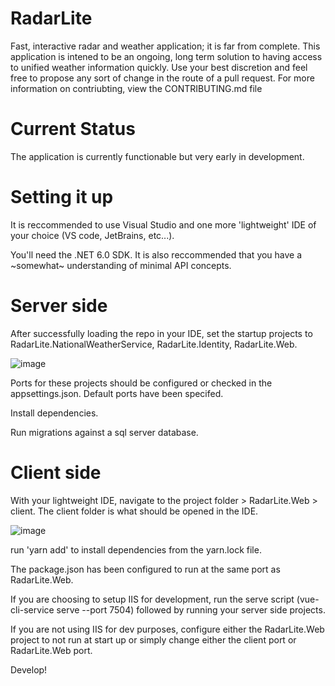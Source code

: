 # RadarLite
Fast, interactive radar and weather application; it is far from complete.
This application is intened to be an ongoing, long term solution to having access to unified weather information quickly. 
Use your best discretion and feel free to propose any sort of change in the route of a pull request.
For more information on contriubting, view the CONTRIBUTING.md file

# Current Status
The application is currently functionable but very early in development.


# Setting it up
 It is reccommended to use Visual Studio and one more 'lightweight' IDE of your choice (VS code, JetBrains, etc...).
 
 You'll need the .NET 6.0 SDK.
 It is also reccommended that you have a ~somewhat~ understanding of minimal API concepts.
 
 # Server side
 After successfully loading the repo in your IDE, set the startup projects to RadarLite.NationalWeatherService, RadarLite.Identity, RadarLite.Web.
 
 ![image](https://user-images.githubusercontent.com/31714144/147886985-75c06006-481e-475a-96af-2694e95b15a4.png)
 
 Ports for these projects should be configured or checked in the appsettings.json. Default ports have been specifed.
 
 Install dependencies.
 
 Run migrations against a sql server database.
 
 # Client side
 With your lightweight IDE, navigate to the project folder > RadarLite.Web > client. The client folder is what should be opened in the IDE. 
 
 ![image](https://user-images.githubusercontent.com/31714144/147887300-610a8547-df06-4884-80f1-94be0603a7a6.png)

 run 'yarn add' to install dependencies from the yarn.lock file. 
 
 The package.json has been configured to run at the same port as RadarLite.Web.
 
 If you are choosing to setup IIS for development, run the serve script (vue-cli-service serve --port 7504) followed by running your server side projects.
 
 If you are not using IIS for dev purposes, configure either the RadarLite.Web project to not run at start up or simply change either the client port or RadarLite.Web port.
 
 Develop!
